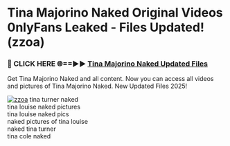 # Tina Majorino Naked Original Videos 0nlyFans Leaked - Files Updated! (zzoa)

<h3>🔴 CLICK HERE 🌐==►► <a href="https://tinyurl.com/up5wt9bj" rel="nofollow">Tina Majorino Naked Updated Files</a></h3>

Get Tina Majorino Naked and all content. Now you can access all videos and pictures of Tina Majorino Naked. New Updated Files 2025!

[![zzoa](https://i.imgur.com/ABiUzMV.gif)](https://tinyurl.com/up5wt9bj)
tina turner naked<br>
tina louise naked pictures<br>
tina louise naked pics<br>
naked pictures of tina louise<br>
naked tina turner<br>
tina cole naked
